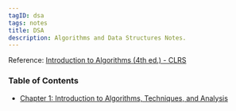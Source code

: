 ```yaml
---
tagID: dsa
tags: notes
title: DSA
description: Algorithms and Data Structures Notes.
---
```


Reference: [Introduction to Algorithms (4th ed.) - CLRS](https://www.amazon.com/Introduction-Algorithms-fourth-Thomas-Cormen/dp/026204630X/ref=sr_1_1?keywords=introduction+to+algorithms&qid=1673567643&sr=8-1)

### Table of Contents

* [Chapter 1: Introduction to Algorithms, Techniques, and Analysis](1-AlgorithmsIntro)
